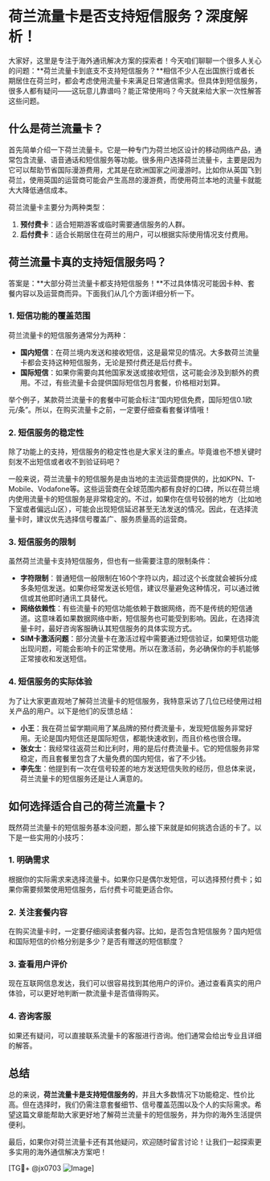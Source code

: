 # 荷兰流量卡是否支持短信服务？深度解析！

大家好，这里是专注于海外通讯解决方案的探索者！今天咱们聊聊一个很多人关心的问题：**荷兰流量卡到底支不支持短信服务？**相信不少人在出国旅行或者长期居住在荷兰时，都会考虑使用流量卡来满足日常通信需求。但具体到短信服务，很多人都有疑问——这玩意儿靠谱吗？能正常使用吗？今天就来给大家一次性解答这些问题。

## 什么是荷兰流量卡？

首先简单介绍一下荷兰流量卡。它是一种专门为荷兰地区设计的移动网络产品，通常包含流量、语音通话和短信服务等功能。很多用户选择荷兰流量卡，主要是因为它可以帮助节省国际漫游费用，尤其是在欧洲国家之间漫游时。比如你从英国飞到荷兰，使用英国的运营商可能会产生高昂的漫游费，而使用荷兰本地的流量卡就能大大降低通信成本。

荷兰流量卡主要分为两种类型：
1. **预付费卡**：适合短期游客或临时需要通信服务的人群。
2. **后付费卡**：适合长期居住在荷兰的用户，可以根据实际使用情况支付费用。

## 荷兰流量卡真的支持短信服务吗？

答案是：**大部分荷兰流量卡都支持短信服务！**不过具体情况可能因卡种、套餐内容以及运营商而异。下面我们从几个方面详细分析一下。

### 1. 短信功能的覆盖范围

荷兰流量卡的短信服务通常分为两种：
- **国内短信**：在荷兰境内发送和接收短信，这是最常见的情况。大多数荷兰流量卡都会支持这种短信服务，无论是预付费还是后付费卡。
- **国际短信**：如果你需要向其他国家发送或接收短信，这可能会涉及到额外的费用。不过，有些流量卡会提供国际短信包月套餐，价格相对划算。

举个例子，某款荷兰流量卡的套餐中可能会标注“国内短信免费，国际短信0.1欧元/条”。所以，在购买流量卡之前，一定要仔细查看套餐详情哦！

### 2. 短信服务的稳定性

除了功能上的支持，短信服务的稳定性也是大家关注的重点。毕竟谁也不想关键时刻发不出短信或者收不到验证码吧？

一般来说，荷兰流量卡的短信服务是由当地的主流运营商提供的，比如KPN、T-Mobile、Vodafone等。这些运营商在全球范围内都有良好的口碑，所以在荷兰境内使用流量卡的短信服务是非常稳定的。不过，如果你在信号较弱的地方（比如地下室或者偏远山区），可能会出现短信延迟甚至无法发送的情况。因此，在选择流量卡时，建议优先选择信号覆盖广、服务质量高的运营商。

### 3. 短信服务的限制

虽然荷兰流量卡支持短信服务，但也有一些需要注意的限制条件：

- **字符限制**：普通短信一般限制在160个字符以内，超过这个长度就会被拆分成多条短信发送。如果你经常发送长短信，建议尽量避免这种情况，可以通过微信或其他即时通讯工具替代。
- **网络依赖性**：有些流量卡的短信功能依赖于数据网络，而不是传统的短信通道。这意味着如果数据网络中断，短信服务也可能受到影响。因此，在选择流量卡时，最好咨询客服确认其短信服务的具体实现方式。
- **SIM卡激活问题**：部分流量卡在激活过程中需要通过短信验证，如果短信功能出现问题，可能会影响卡的正常使用。所以在激活前，务必确保你的手机能够正常接收和发送短信。

### 4. 短信服务的实际体验

为了让大家更直观地了解荷兰流量卡的短信服务，我特意采访了几位已经使用过相关产品的用户。以下是他们的反馈总结：

- **小王**：我在荷兰留学期间用了某品牌的预付费流量卡，发现短信服务非常好用。无论是国内短信还是国际短信，都能快速收到，而且价格也很合理。
- **张女士**：我经常往返荷兰和比利时，用的是后付费流量卡。它的短信服务非常稳定，而且套餐里包含了大量免费的国内短信，省了不少钱。
- **李先生**：他提到有一次在信号较差的地方发送短信失败的经历，但总体来说，荷兰流量卡的短信服务还是让人满意的。

## 如何选择适合自己的荷兰流量卡？

既然荷兰流量卡的短信服务基本没问题，那么接下来就是如何挑选合适的卡了。以下是一些实用的小技巧：

### 1. 明确需求

根据你的实际需求来选择流量卡。如果你只是偶尔发短信，可以选择预付费卡；如果你需要频繁使用短信服务，后付费卡可能更适合你。

### 2. 关注套餐内容

在购买流量卡时，一定要仔细阅读套餐内容。比如，是否包含短信服务？国内短信和国际短信的价格分别是多少？是否有赠送的短信额度？

### 3. 查看用户评价

现在互联网信息发达，我们可以很容易找到其他用户的评价。通过查看真实的用户体验，可以更好地判断一款流量卡是否值得购买。

### 4. 咨询客服

如果还有疑问，可以直接联系流量卡的客服进行咨询。他们通常会给出专业且详细的解答。

## 总结

总的来说，**荷兰流量卡是支持短信服务的**，并且大多数情况下功能稳定、性价比高。但在选择时，我们仍需注意套餐细节、信号覆盖范围以及个人的实际需求。希望这篇文章能帮助大家更好地了解荷兰流量卡的短信服务，并为你的海外生活提供便利。

最后，如果你对荷兰流量卡还有其他疑问，欢迎随时留言讨论！让我们一起探索更多实用的海外通信解决方案吧！

[TG💪+ @jx0703 ![Image](https://github.com/user-attachments/assets/dbca1d08-cadb-493c-b0ec-ad6f7a83f270)]